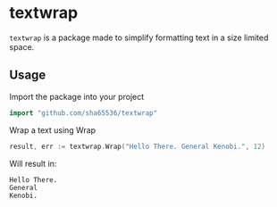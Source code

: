 # textwrap
`textwrap` is a package made to simplify formatting text in a size limited space.

## Usage
Import the package into your project
```go
import "github.com/sha65536/textwrap"
```
Wrap a text using Wrap
```go
result, err := textwrap.Wrap("Hello There. General Kenobi.", 12)
```
Will result in:
```
Hello There.
General
Kenobi.
```
